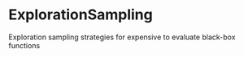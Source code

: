 # ExplorationSampling
Exploration sampling strategies for expensive to evaluate black-box functions
